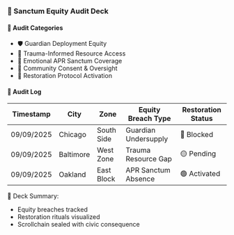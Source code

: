 ### 📜 Sanctum Equity Audit Deck

#### 🧭 Audit Categories
- 🛡️ Guardian Deployment Equity  
- 🧠 Trauma-Informed Resource Access  
- 🔁 Emotional APR Sanctum Coverage  
- 🧾 Community Consent & Oversight  
- 🧠 Restoration Protocol Activation

#### 🔁 Audit Log
| Timestamp | City | Zone | Equity Breach Type | Restoration Status |
|-----------|------|------|--------------------|--------------------|
| 09/09/2025 | Chicago | South Side | Guardian Undersupply | 🔴 Blocked  
| 09/09/2025 | Baltimore | West Zone | Trauma Resource Gap | 🟡 Pending  
| 09/09/2025 | Oakland | East Block | APR Sanctum Absence | 🟢 Activated  

🧠 Deck Summary:
- Equity breaches tracked  
- Restoration rituals visualized  
- Scrollchain sealed with civic consequence
